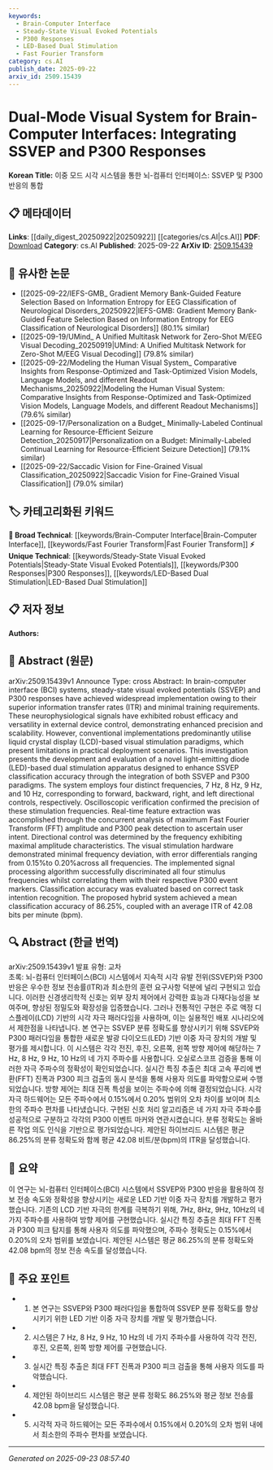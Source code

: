 ```yaml
---
keywords:
  - Brain-Computer Interface
  - Steady-State Visual Evoked Potentials
  - P300 Responses
  - LED-Based Dual Stimulation
  - Fast Fourier Transform
category: cs.AI
publish_date: 2025-09-22
arxiv_id: 2509.15439
---
```


<!-- KEYWORD_LINKING_METADATA:
{
  "processed_timestamp": "2025-09-23T08:57:40.165702",
  "vocabulary_version": "1.0",
  "selected_keywords": [
    "Brain-Computer Interface",
    "Steady-State Visual Evoked Potentials",
    "P300 Responses",
    "LED-Based Dual Stimulation",
    "Fast Fourier Transform"
  ],
  "rejected_keywords": [],
  "similarity_scores": {
    "Brain-Computer Interface": 0.85,
    "Steady-State Visual Evoked Potentials": 0.8,
    "P300 Responses": 0.78,
    "LED-Based Dual Stimulation": 0.77,
    "Fast Fourier Transform": 0.82
  },
  "extraction_method": "AI_prompt_based",
  "budget_applied": true,
  "candidates_json": {
    "candidates": [
      {
        "surface": "brain-computer interface",
        "canonical": "Brain-Computer Interface",
        "aliases": [
          "BCI"
        ],
        "category": "broad_technical",
        "rationale": "Brain-Computer Interface is a foundational concept in neurotechnology, linking neural signals with external device control.",
        "novelty_score": 0.45,
        "connectivity_score": 0.88,
        "specificity_score": 0.7,
        "link_intent_score": 0.85
      },
      {
        "surface": "steady-state visual evoked potentials",
        "canonical": "Steady-State Visual Evoked Potentials",
        "aliases": [
          "SSVEP"
        ],
        "category": "unique_technical",
        "rationale": "SSVEP is a specific neurophysiological signal crucial for BCI systems, enhancing the understanding of visual stimulus processing.",
        "novelty_score": 0.75,
        "connectivity_score": 0.65,
        "specificity_score": 0.85,
        "link_intent_score": 0.8
      },
      {
        "surface": "P300 responses",
        "canonical": "P300 Responses",
        "aliases": [
          "P300"
        ],
        "category": "unique_technical",
        "rationale": "P300 Responses are essential for cognitive processing studies, providing a link between stimuli and neural activity.",
        "novelty_score": 0.7,
        "connectivity_score": 0.68,
        "specificity_score": 0.8,
        "link_intent_score": 0.78
      },
      {
        "surface": "light-emitting diode-based dual stimulation",
        "canonical": "LED-Based Dual Stimulation",
        "aliases": [
          "LED Stimulation"
        ],
        "category": "unique_technical",
        "rationale": "This novel approach improves SSVEP classification accuracy, offering a new method for visual stimulation in BCIs.",
        "novelty_score": 0.85,
        "connectivity_score": 0.6,
        "specificity_score": 0.82,
        "link_intent_score": 0.77
      },
      {
        "surface": "Fast Fourier Transform",
        "canonical": "Fast Fourier Transform",
        "aliases": [
          "FFT"
        ],
        "category": "broad_technical",
        "rationale": "FFT is a critical algorithm for signal processing, facilitating the analysis of frequency components in BCI systems.",
        "novelty_score": 0.4,
        "connectivity_score": 0.9,
        "specificity_score": 0.65,
        "link_intent_score": 0.82
      }
    ],
    "ban_list_suggestions": [
      "liquid crystal display",
      "oscilloscopic verification"
    ]
  },
  "decisions": [
    {
      "candidate_surface": "brain-computer interface",
      "resolved_canonical": "Brain-Computer Interface",
      "decision": "linked",
      "scores": {
        "novelty": 0.45,
        "connectivity": 0.88,
        "specificity": 0.7,
        "link_intent": 0.85
      }
    },
    {
      "candidate_surface": "steady-state visual evoked potentials",
      "resolved_canonical": "Steady-State Visual Evoked Potentials",
      "decision": "linked",
      "scores": {
        "novelty": 0.75,
        "connectivity": 0.65,
        "specificity": 0.85,
        "link_intent": 0.8
      }
    },
    {
      "candidate_surface": "P300 responses",
      "resolved_canonical": "P300 Responses",
      "decision": "linked",
      "scores": {
        "novelty": 0.7,
        "connectivity": 0.68,
        "specificity": 0.8,
        "link_intent": 0.78
      }
    },
    {
      "candidate_surface": "light-emitting diode-based dual stimulation",
      "resolved_canonical": "LED-Based Dual Stimulation",
      "decision": "linked",
      "scores": {
        "novelty": 0.85,
        "connectivity": 0.6,
        "specificity": 0.82,
        "link_intent": 0.77
      }
    },
    {
      "candidate_surface": "Fast Fourier Transform",
      "resolved_canonical": "Fast Fourier Transform",
      "decision": "linked",
      "scores": {
        "novelty": 0.4,
        "connectivity": 0.9,
        "specificity": 0.65,
        "link_intent": 0.82
      }
    }
  ]
}
-->

# Dual-Mode Visual System for Brain-Computer Interfaces: Integrating SSVEP and P300 Responses

**Korean Title:** 이중 모드 시각 시스템을 통한 뇌-컴퓨터 인터페이스: SSVEP 및 P300 반응의 통합

## 📋 메타데이터

**Links**: [[daily_digest_20250922|20250922]] [[categories/cs.AI|cs.AI]]
**PDF**: [Download](https://arxiv.org/pdf/2509.15439.pdf)
**Category**: cs.AI
**Published**: 2025-09-22
**ArXiv ID**: [2509.15439](https://arxiv.org/abs/2509.15439)

## 🔗 유사한 논문
- [[2025-09-22/IEFS-GMB_ Gradient Memory Bank-Guided Feature Selection Based on Information Entropy for EEG Classification of Neurological Disorders_20250922|IEFS-GMB: Gradient Memory Bank-Guided Feature Selection Based on Information Entropy for EEG Classification of Neurological Disorders]] (80.1% similar)
- [[2025-09-19/UMind_ A Unified Multitask Network for Zero-Shot M/EEG Visual Decoding_20250919|UMind: A Unified Multitask Network for Zero-Shot M/EEG Visual Decoding]] (79.8% similar)
- [[2025-09-22/Modeling the Human Visual System_ Comparative Insights from Response-Optimized and Task-Optimized Vision Models, Language Models, and different Readout Mechanisms_20250922|Modeling the Human Visual System: Comparative Insights from Response-Optimized and Task-Optimized Vision Models, Language Models, and different Readout Mechanisms]] (79.6% similar)
- [[2025-09-17/Personalization on a Budget_ Minimally-Labeled Continual Learning for Resource-Efficient Seizure Detection_20250917|Personalization on a Budget: Minimally-Labeled Continual Learning for Resource-Efficient Seizure Detection]] (79.1% similar)
- [[2025-09-22/Saccadic Vision for Fine-Grained Visual Classification_20250922|Saccadic Vision for Fine-Grained Visual Classification]] (79.0% similar)

## 🏷️ 카테고리화된 키워드
**🧠 Broad Technical**: [[keywords/Brain-Computer Interface|Brain-Computer Interface]], [[keywords/Fast Fourier Transform|Fast Fourier Transform]]
**⚡ Unique Technical**: [[keywords/Steady-State Visual Evoked Potentials|Steady-State Visual Evoked Potentials]], [[keywords/P300 Responses|P300 Responses]], [[keywords/LED-Based Dual Stimulation|LED-Based Dual Stimulation]]

## 📋 저자 정보

**Authors:** 

## 📄 Abstract (원문)

arXiv:2509.15439v1 Announce Type: cross 
Abstract: In brain-computer interface (BCI) systems, steady-state visual evoked potentials (SSVEP) and P300 responses have achieved widespread implementation owing to their superior information transfer rates (ITR) and minimal training requirements. These neurophysiological signals have exhibited robust efficacy and versatility in external device control, demonstrating enhanced precision and scalability. However, conventional implementations predominantly utilise liquid crystal display (LCD)-based visual stimulation paradigms, which present limitations in practical deployment scenarios. This investigation presents the development and evaluation of a novel light-emitting diode (LED)-based dual stimulation apparatus designed to enhance SSVEP classification accuracy through the integration of both SSVEP and P300 paradigms. The system employs four distinct frequencies, 7 Hz, 8 Hz, 9 Hz, and 10 Hz, corresponding to forward, backward, right, and left directional controls, respectively. Oscilloscopic verification confirmed the precision of these stimulation frequencies. Real-time feature extraction was accomplished through the concurrent analysis of maximum Fast Fourier Transform (FFT) amplitude and P300 peak detection to ascertain user intent. Directional control was determined by the frequency exhibiting maximal amplitude characteristics. The visual stimulation hardware demonstrated minimal frequency deviation, with error differentials ranging from 0.15%to 0.20%across all frequencies. The implemented signal processing algorithm successfully discriminated all four stimulus frequencies whilst correlating them with their respective P300 event markers. Classification accuracy was evaluated based on correct task intention recognition. The proposed hybrid system achieved a mean classification accuracy of 86.25%, coupled with an average ITR of 42.08 bits per minute (bpm).

## 🔍 Abstract (한글 번역)

arXiv:2509.15439v1 발표 유형: 교차  
초록: 뇌-컴퓨터 인터페이스(BCI) 시스템에서 지속적 시각 유발 전위(SSVEP)와 P300 반응은 우수한 정보 전송률(ITR)과 최소한의 훈련 요구사항 덕분에 널리 구현되고 있습니다. 이러한 신경생리학적 신호는 외부 장치 제어에서 강력한 효능과 다재다능성을 보여주며, 향상된 정밀도와 확장성을 입증했습니다. 그러나 전통적인 구현은 주로 액정 디스플레이(LCD) 기반의 시각 자극 패러다임을 사용하며, 이는 실용적인 배포 시나리오에서 제한점을 나타냅니다. 본 연구는 SSVEP 분류 정확도를 향상시키기 위해 SSVEP와 P300 패러다임을 통합한 새로운 발광 다이오드(LED) 기반 이중 자극 장치의 개발 및 평가를 제시합니다. 이 시스템은 각각 전진, 후진, 오른쪽, 왼쪽 방향 제어에 해당하는 7 Hz, 8 Hz, 9 Hz, 10 Hz의 네 가지 주파수를 사용합니다. 오실로스코프 검증을 통해 이러한 자극 주파수의 정확성이 확인되었습니다. 실시간 특징 추출은 최대 고속 푸리에 변환(FFT) 진폭과 P300 피크 검출의 동시 분석을 통해 사용자 의도를 파악함으로써 수행되었습니다. 방향 제어는 최대 진폭 특성을 보이는 주파수에 의해 결정되었습니다. 시각 자극 하드웨어는 모든 주파수에서 0.15%에서 0.20% 범위의 오차 차이를 보이며 최소한의 주파수 편차를 나타냈습니다. 구현된 신호 처리 알고리즘은 네 가지 자극 주파수를 성공적으로 구분하고 각각의 P300 이벤트 마커와 연관시켰습니다. 분류 정확도는 올바른 작업 의도 인식을 기반으로 평가되었습니다. 제안된 하이브리드 시스템은 평균 86.25%의 분류 정확도와 함께 평균 42.08 비트/분(bpm)의 ITR을 달성했습니다.

## 📝 요약

이 연구는 뇌-컴퓨터 인터페이스(BCI) 시스템에서 SSVEP와 P300 반응을 활용하여 정보 전송 속도와 정확성을 향상시키는 새로운 LED 기반 이중 자극 장치를 개발하고 평가했습니다. 기존의 LCD 기반 자극의 한계를 극복하기 위해, 7Hz, 8Hz, 9Hz, 10Hz의 네 가지 주파수를 사용하여 방향 제어를 구현했습니다. 실시간 특징 추출은 최대 FFT 진폭과 P300 피크 탐지를 통해 사용자 의도를 파악했으며, 주파수 정확도는 0.15%에서 0.20%의 오차 범위를 보였습니다. 제안된 시스템은 평균 86.25%의 분류 정확도와 42.08 bpm의 정보 전송 속도를 달성했습니다.

## 🎯 주요 포인트

- 1. 본 연구는 SSVEP와 P300 패러다임을 통합하여 SSVEP 분류 정확도를 향상시키기 위한 LED 기반 이중 자극 장치를 개발 및 평가했습니다.
- 2. 시스템은 7 Hz, 8 Hz, 9 Hz, 10 Hz의 네 가지 주파수를 사용하여 각각 전진, 후진, 오른쪽, 왼쪽 방향 제어를 구현했습니다.
- 3. 실시간 특징 추출은 최대 FFT 진폭과 P300 피크 검출을 통해 사용자 의도를 파악했습니다.
- 4. 제안된 하이브리드 시스템은 평균 분류 정확도 86.25%와 평균 정보 전송률 42.08 bpm을 달성했습니다.
- 5. 시각적 자극 하드웨어는 모든 주파수에서 0.15%에서 0.20%의 오차 범위 내에서 최소한의 주파수 편차를 보였습니다.


---

*Generated on 2025-09-23 08:57:40*